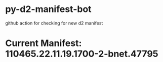 # py-d2-manifest-bot
github action for checking for new d2 manifest

# Current Manifest: 110465.22.11.19.1700-2-bnet.47795